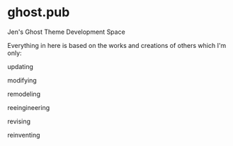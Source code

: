 # ghost.pub
Jen's Ghost Theme Development Space

Everything in here is based on the works and creations of others which I'm only:

updating

modifying

remodeling

reeingineering

revising

reinventing
